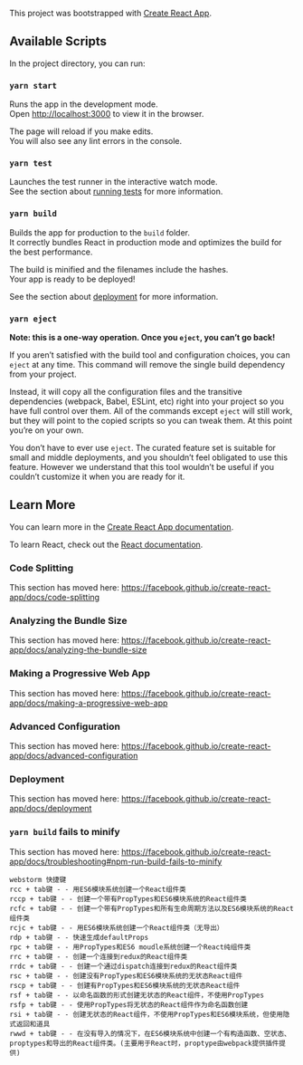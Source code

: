 This project was bootstrapped with [Create React App](https://github.com/facebook/create-react-app).

## Available Scripts

In the project directory, you can run:

### `yarn start`

Runs the app in the development mode.<br />
Open [http://localhost:3000](http://localhost:3000) to view it in the browser.

The page will reload if you make edits.<br />
You will also see any lint errors in the console.

### `yarn test`

Launches the test runner in the interactive watch mode.<br />
See the section about [running tests](https://facebook.github.io/create-react-app/docs/running-tests) for more information.

### `yarn build`

Builds the app for production to the `build` folder.<br />
It correctly bundles React in production mode and optimizes the build for the best performance.

The build is minified and the filenames include the hashes.<br />
Your app is ready to be deployed!

See the section about [deployment](https://facebook.github.io/create-react-app/docs/deployment) for more information.

### `yarn eject`

**Note: this is a one-way operation. Once you `eject`, you can’t go back!**

If you aren’t satisfied with the build tool and configuration choices, you can `eject` at any time. This command will remove the single build dependency from your project.

Instead, it will copy all the configuration files and the transitive dependencies (webpack, Babel, ESLint, etc) right into your project so you have full control over them. All of the commands except `eject` will still work, but they will point to the copied scripts so you can tweak them. At this point you’re on your own.

You don’t have to ever use `eject`. The curated feature set is suitable for small and middle deployments, and you shouldn’t feel obligated to use this feature. However we understand that this tool wouldn’t be useful if you couldn’t customize it when you are ready for it.

## Learn More

You can learn more in the [Create React App documentation](https://facebook.github.io/create-react-app/docs/getting-started).

To learn React, check out the [React documentation](https://reactjs.org/).

### Code Splitting

This section has moved here: https://facebook.github.io/create-react-app/docs/code-splitting

### Analyzing the Bundle Size

This section has moved here: https://facebook.github.io/create-react-app/docs/analyzing-the-bundle-size

### Making a Progressive Web App

This section has moved here: https://facebook.github.io/create-react-app/docs/making-a-progressive-web-app

### Advanced Configuration

This section has moved here: https://facebook.github.io/create-react-app/docs/advanced-configuration

### Deployment

This section has moved here: https://facebook.github.io/create-react-app/docs/deployment

### `yarn build` fails to minify

This section has moved here: https://facebook.github.io/create-react-app/docs/troubleshooting#npm-run-build-fails-to-minify

```
webstorm 快捷键
rcc + tab键 - - 用ES6模块系统创建一个React组件类
rccp + tab键 - - 创建一个带有PropTypes和ES6模块系统的React组件类
rcfc + tab键 - - 创建一个带有PropTypes和所有生命周期方法以及ES6模块系统的React组件类
rcjc + tab键 - - 用ES6模块系统创建一个React组件类（无导出）
rdp + tab键 - - 快速生成defaultProps
rpc + tab键 - - 用PropTypes和ES6 moudle系统创建一个React纯组件类
rrc + tab键 - - 创建一个连接到redux的React组件类
rrdc + tab键 - - 创建一个通过dispatch连接到redux的React组件类
rsc + tab键 - - 创建没有PropTypes和ES6模块系统的无状态React组件
rscp + tab键 - - 创建有PropTypes和ES6模块系统的无状态React组件
rsf + tab键 - - 以命名函数的形式创建无状态的React组件，不使用PropTypes
rsfp + tab键 - - 使用PropTypes将无状态的React组件作为命名函数创建
rsi + tab键 - - 创建无状态的React组件，不使用PropTypes和ES6模块系统，但使用隐式返回和道具
rwwd + tab键 - - 在没有导入的情况下，在ES6模块系统中创建一个有构造函数、空状态、proptypes和导出的React组件类。(主要用于React时，proptype由webpack提供插件提供)
```
